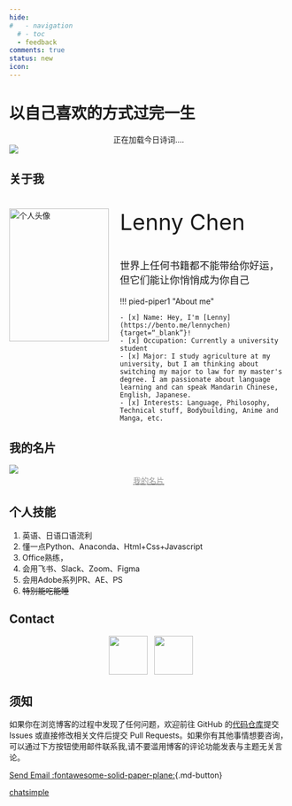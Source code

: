 ```yaml
---
hide:
#   - navigation
  # - toc
  - feedback
comments: true
status: new
icon: 
---
```

# 以自己喜欢的方式过完一生

<script src="https://cdn.jsdelivr.net/npm/@fancyapps/ui@5.0/dist/fancybox/fancybox.umd.js"></script>
<link
  rel="stylesheet"
  href="https://cdn.jsdelivr.net/npm/@fancyapps/ui@5.0/dist/fancybox/fancybox.css"
/>



<center> 
<span id="jinrishici-sentence">正在加载今日诗词....</span>
<script src="https://sdk.jinrishici.com/v2/browser/jinrishici.js" charset="utf-8"></script>
</center>   


<img class="img1" src="https://s2.loli.net/2024/04/01/PXo4r1UFxVKktMc.jpg">


## 关于我
<div id="rcorners3" >
  <img class="img1" src="https://s2.loli.net/2024/04/01/UuhMHzDBo4etPQO.jpg"  width="180" height="240" alt="个人头像" align="left" style="margin-right: 20px; "/>
  <div>
    <p style="font-size: 40px">Lenny Chen</p>
    <p style="font-size: 18px">世界上任何书籍都不能带给你好运，但它们能让你悄悄成为你自己</p>
  </div>
</div>




!!! pied-piper1 "About me"
    
    - [x] Name: Hey, I'm [Lenny](https://bento.me/lennychen){target=“_blank”}!
    - [x] Occupation: Currently a university student
    - [x] Major: I study agriculture at my university, but I am thinking about switching my major to law for my master's degree. I am passionate about language learning and can speak Mandarin Chinese, English, Japanese.
    - [x] Interests: Language, Philosophy, Technical stuff, Bodybuilding, Anime and Manga, etc.

## 我的名片

<a href="https://muselink.cc/lennychen" target="_blank">
  <img class="img1" src="https://s2.loli.net/2024/04/01/niAYJgW7IB49Epl.png"  >
  <center>
    <div style="color:orange; 
    color: #999;
    padding: 2px;">我的名片</div>
  </center>  
</a>

<!-- ## 个人简历
[个人简历(在线)](https://cv.devtool.tech/preview/538d1d22-c3a3-4611-9ffb-be6d8fbf0e8c) 
-->

## 个人技能
1. 英语、日语口语流利
2. 懂一点Python、Anaconda、Html+Css+Javascript
3. Office熟练， 
4. 会用飞书、Slack、Zoom、Figma
5. 会用Adobe系列PR、AE、PS
6. ~~特别能吃能睡~~


## Contact
<p align="center">
&nbsp; <a href="https://www.instagram.com/lennychen13/" target="_blank" rel="noopener noreferrer"><img src="https://img.icons8.com/plasticine/100/000000/instagram-new.png" width="70" /></a>  
&nbsp; <a href="lennychenlaw@gmail.com" target="_blank" rel="noopener noreferrer"><img src="https://img.icons8.com/plasticine/100/000000/gmail.png"  width="70" /></a>
</p>
<!-- <figure markdown >
  ![Image title](https://s1.imagehub.cc/images/2024/02/02/43c746351261969a02bda7d743199604.jpeg){.img1}
  <figcaption>公众号</figcaption>
</figure> 
-->


<head>

<script>
function _howxm(){_howxmQueue.push(arguments)}
window._howxmQueue=window._howxmQueue||[];
_howxm('setAppID','14429fca-cac1-4551-a472-b046a96ebb75');
(function(){var scriptId='howxm_script';
if(!document.getElementById(scriptId)){
var e=document.createElement('script'),
t=document.getElementsByTagName('script')[0];
e.setAttribute('id',scriptId);
e.type='text/javascript';e.async=!0;
e.src='https://static.howxm.com/sdk.js';
t.parentNode.insertBefore(e,t)}})();
</script>

</head>

## 须知
如果你在浏览博客的过程中发现了任何问题，欢迎前往 GitHub 的[代码仓库](https://github.com/LennyChenLaw/LennyChenLaw.github.io)提交 Issues 或直接修改相关文件后提交 Pull Requests。如果你有其他事情想要咨询，可以通过下方按钮使用邮件联系我,请不要滥用博客的评论功能发表与主题无关言论。

[Send Email :fontawesome-solid-paper-plane:](mailto:<lennychenlaw@gmail.com>){.md-button}


<chat-bot platform_id="62ef4cd3-9013-410d-bfd0-3e415cd260c6" user_id="fbae907b-5d9f-4ef2-b346-f16e9d6c777d" chatbot_id="e75d6789-9950-40ef-ba1f-19dcde7a8c56"><a href="https://www.chatsimple.ai/?utm_source=widget&utm_medium=referral">chatsimple</a></chat-bot><script src="https://cdn.chatsimple.ai/chat-bot-loader.js" defer></script>

